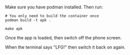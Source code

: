 Make sure you have podman installed. Then run:

```
# You only need to build the container once
podman build -t apk .

make apk
```

Once the app is loaded, then switch off the phone screen.

When the terminal says "LFG!" then switch it back on again.

